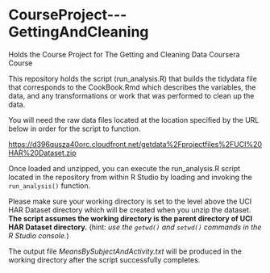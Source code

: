 CourseProject---GettingAndCleaning
==================================

Holds the Course Project for The Getting and Cleaning Data Coursera Course

This repository holds the script (run\_analysis.R) that builds the tidydata file that corresponds to the CookBook.Rmd which describes the variables, the data, and any transformations or work that was performed to clean up the data.

You will need the raw data files located at the location specified by the URL below in order for the script to function.

https://d396qusza40orc.cloudfront.net/getdata%2Fprojectfiles%2FUCI%20HAR%20Dataset.zip 

Once loaded and unzipped, you can execute the run\_analysis.R script located in the repository from within R Studio by loading and invoking the `run_analysis()` function.  

Please make sure your working directory is set to the level above the UCI HAR Dataset directory which will be created when you unzip the dataset.  **The script assumes the working directory is the parent directory of UCI HAR Dataset directory.** (hint: *use the `getwd()` and `setwd()` commands in the R Studio console.*)

The output file *MeansBySubjectAndActivity.txt* will be produced in the working directory after the script successfully completes.
